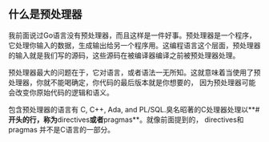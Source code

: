 ## 什么是预处理器

我前面说过Go语言没有预处理器，而且这样是一件好事。预处理器是一个程序，它处理你输入的数据，生成输出给另一个程序用。这编程语言这个层面，预处理器的输入就是我们写的源码，这些源码在被编译器编译之前被预处理器处理。

预处理器最大的问题在于，它对语言，或者语法一无所知。这就意味着当使用了预处理器，你就不能喝确定，你代码的最后版本就是你想要的， 因为预处理器可能会改变你原始代码的逻辑和语义。

包含预处理器的语言有 C, C++, Ada, and PL/SQL.臭名昭著的C处理器处理以**#**开头的行，称为**directives**或者**pragmas**。就像前面提到的， directives和pragmas 并不是C语言的一部分。